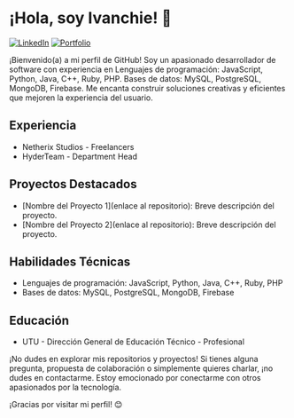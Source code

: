 # ¡Hola, soy Ivanchie! 👋

[![LinkedIn](https://img.shields.io/badge/-LinkedIn-blue?style=flat-square&logo=linkedin&logoColor=white)](https://www.linkedin.com/in/iv%C3%A1n-ortega-7a3793280)
[![Portfolio](https://img.shields.io/badge/-Portfolio-orange?style=flat-square&logo=google-chrome&logoColor=white)](https://www.tuportfolio.com/)

¡Bienvenido(a) a mi perfil de GitHub! Soy un apasionado desarrollador de software con experiencia en Lenguajes de programación: JavaScript, Python, Java, C++, Ruby, PHP. Bases de datos: MySQL, PostgreSQL, MongoDB, Firebase. Me encanta construir soluciones creativas y eficientes que mejoren la experiencia del usuario.

## Experiencia

- Netherix Studios - Freelancers
- HyderTeam - Department Head

## Proyectos Destacados

- [Nombre del Proyecto 1](enlace al repositorio): Breve descripción del proyecto.
- [Nombre del Proyecto 2](enlace al repositorio): Breve descripción del proyecto.

## Habilidades Técnicas

- Lenguajes de programación: JavaScript, Python, Java, C++, Ruby, PHP
- Bases de datos: MySQL, PostgreSQL, MongoDB, Firebase

## Educación

- UTU - Dirección General de Educación Técnico - Profesional

¡No dudes en explorar mis repositorios y proyectos! Si tienes alguna pregunta, propuesta de colaboración o simplemente quieres charlar, ¡no dudes en contactarme. Estoy emocionado por conectarme con otros apasionados por la tecnología.

¡Gracias por visitar mi perfil! 😊
